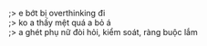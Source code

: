 ;> e bớt bị overthinking đi<br>
;> ko a thấy mệt quá a bỏ á<br>
;> a ghét phụ nữ đòi hỏi, kiểm soát, ràng buộc lắm

